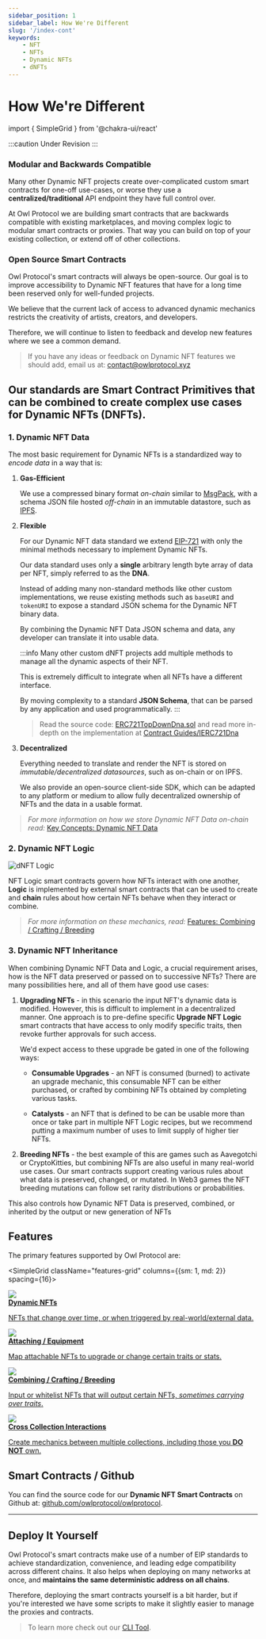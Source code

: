 ```yaml
---
sidebar_position: 1
sidebar_label: How We're Different
slug: '/index-cont'
keywords:
    - NFT
    - NFTs
    - Dynamic NFTs
    - dNFTs
---
```


# How We're Different

[EIP-721]: https://eips.ethereum.org/EIPS/eip-721

import { SimpleGrid } from '@chakra-ui/react'

:::caution Under Revision
:::

### Modular and Backwards Compatible

Many other Dynamic NFT projects create over-complicated custom smart contracts for one-off use-cases, or worse they use a **centralized/traditional** API endpoint they have full control over.

At Owl Protocol we are building smart contracts that are backwards compatible with existing marketplaces, and moving complex logic to modular smart contracts or proxies.
That way you can build on top of your existing collection, or extend off of other collections.

### Open Source Smart Contracts

Owl Protocol's smart contracts will always be open-source. Our goal is to improve accessibility to Dynamic NFT features that have for a long time been reserved
only for well-funded projects.

We believe that the current lack of access to advanced dynamic mechanics restricts the creativity of artists, creators, and developers.

Therefore, we will continue to listen to feedback and develop new features where we see a common demand.

> If you have any ideas or feedback on Dynamic NFT features we should add, email us at: [contact@owlprotocol.xyz](mailto:contact@owlprotocol.xyz)

## Our **standards** are Smart Contract **Primitives** that can be combined to create complex use cases for Dynamic NFTs (DNFTs).

### 1. Dynamic NFT Data

The most basic requirement for Dynamic NFTs is a standardized way to *encode data* in a way that is:

1. **Gas-Efficient**

   We use a compressed binary format *on-chain* similar to [MsgPack](https://msgpack.org), with a schema JSON file hosted
   *off-chain* in an immutable datastore, such as [IPFS](https://ipfs.tech).

2. **Flexible**

   For our Dynamic NFT data standard we extend [EIP-721] with only the minimal methods necessary to implement Dynamic NFTs.

   Our data standard uses only a **single** arbitrary length byte array of data per NFT, simply referred to as the **DNA**.

   Instead of adding many non-standard methods like other custom implementations, we reuse existing methods such as
   `baseURI` and `tokenURI` to expose a standard JSON schema for the Dynamic NFT binary data.

   By combining the Dynamic NFT Data JSON schema and data, any developer can translate it into usable data.

   :::info
   Many other custom dNFT projects add multiple methods to manage all the dynamic aspects of their NFT.

   This is extremely difficult to integrate when all NFTs have a different interface.

   By moving complexity to a standard **JSON Schema**, that can be parsed by any application and used programmatically.
   :::

   > Read the source code: [ERC721TopDownDna.sol](https://github.com/owlprotocol/owlprotocol/blob/main/packages/contracts/contracts/assets/ERC721/ERC721TopDownDna.sol)
   > and read more in-depth on the implementation at [Contract Guides/IERC721Dna](/contracts/contract-guides/IERC721Dna)


3. **Decentralized**

   Everything needed to translate and render the NFT is stored on *immutable/decentralized datasources*, such as on-chain or on IPFS.

   We also provide an open-source client-side SDK, which can be adapted to any platform or medium to allow fully
   decentralized ownership of NFTs and the data in a usable format.

> *For more information on how we store Dynamic NFT Data on-chain read:* [Key Concepts: Dynamic NFT Data](/contracts/concepts/onchain_data)


### 2. Dynamic NFT Logic

![dNFT Logic](/img/dnft_logic-v4.png)

NFT Logic smart contracts govern how NFTs interact with one another, **Logic** is implemented by external smart contracts that can be used
to create and **chain** rules about how certain NFTs behave when they interact or combine.

> *For more information on these mechanics, read:* [Features: Combining / Crafting / Breeding](/contracts/features/crafting/)

### 3. Dynamic NFT Inheritance

When combining Dynamic NFT Data and Logic, a crucial requirement arises, how is the NFT data preserved or passed on to
successive NFTs? There are many possibilities here, and all of them have good use cases:

1. **Upgrading NFTs** - in this scenario the input NFT's dynamic data is modified. However, this is difficult to implement
   in a decentralized manner. One approach is to pre-define specific **Upgrade NFT Logic** smart contracts that have access
   to only modify specific traits, then revoke further approvals for such access.

   We'd expect access to these upgrade be gated in one of the following ways:

    - **Consumable Upgrades** - an NFT is consumed (burned) to activate an upgrade mechanic, this consumable NFT can be
      either purchased, or crafted by combining NFTs obtained by completing various tasks.

    - **Catalysts** - an NFT that is defined to be can be usable more than once or take part in multiple NFT Logic recipes,
      but we recommend putting a maximum number of uses to limit supply of higher tier NFTs.

2. **Breeding NFTs** - the best example of this are games such as Aavegotchi or CryptoKitties, but combining NFTs are also
   useful in many real-world use cases. Our smart contracts support creating various rules about what data is preserved,
   changed, or mutated. In Web3 games the NFT breeding mutations can follow set rarity distributions or probabilities.


This also controls how Dynamic NFT Data is preserved, combined, or inherited by the output or new generation of NFTs

## Features

The primary features supported by Owl Protocol are:

<SimpleGrid className="features-grid" columns={{sm: 1, md: 2}} spacing={16}>
    <Box>
        <a href="/contracts/features/dynamic_nfts">
            <div className="cell-bg">
                <img src="/img/feature-dnft-v3.png"/>
                <br/>
                <strong>Dynamic NFTs</strong>
                <p>NFTs that change over time, or when triggered by real-world/external data.</p>
            </div>
        </a>
    </Box>
    <Box>
        <a href="/contracts/features/attaching">
            <div className="cell-bg">
                <img src="/img/feature-equipment-v3.png"/>
                <br/>
                <strong>Attaching / Equipment</strong>
                <p>Map attachable NFTs to upgrade or change certain traits or stats.</p>
            </div>
        </a>
    </Box>
    <Box>
        <a href="/contracts/features/crafting">
            <div className="cell-bg">
                <img src="/img/feature-combining-v3.png"/>
                <br/>
                <strong>Combining / Crafting / Breeding</strong>
                <p>Input or whitelist NFTs that will output certain NFTs, <i>sometimes carrying over traits</i>.</p>
            </div>
        </a>
    </Box>
    <Box>
        <a href="/contracts/features/crosschain">
            <div className="cell-bg">
                <img src="/img/feature-crosschain-v3.png"/>
                <br/>
                <strong>Cross Collection Interactions</strong>
                <p>Create mechanics between multiple collections, including those you <strong>DO NOT</strong> own.</p>
            </div>
        </a>
    </Box>
</SimpleGrid>

## Smart Contracts / Github

You can find the source code for our **Dynamic NFT Smart Contracts** on Github at: [github.com/owlprotocol/owlprotocol](https://github.com/owlprotocol/owlprotocol).

---

## Deploy It Yourself

Owl Protocol's smart contracts make use of a number of EIP standards to achieve standardization, convenience, and leading edge compatibility across different chains.
It also helps when deploying on many networks at once, and **maintains the same deterministic address on all chains**.

Therefore, deploying the smart contracts yourself is a bit harder, but if you're interested
we have some scripts to make it slightly easier to manage the proxies and contracts.

> To learn more check out our [CLI Tool](/contracts/getting-started/cli).


